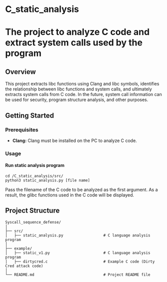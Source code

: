 # C_static_analysis

# The project to analyze C code and extract system calls used by the program
## Overview
This project extracts libc functions using Clang and libc symbols, identifies the relationship between libc functions and system calls, and ultimately extracts system calls from C code. In the future, system call information can be used for security, program structure analysis, and other purposes.

## Getting Started

### Prerequisites

- **Clang:** Clang must be installed on the PC to analyze C code.

### Usage

#### Run static analysis program

```
cd /C_static_analysis/src/
python3 static_analysis.py [file name]
```

Pass the filename of the C code to be analyzed as the first argument. As a result, the glibc functions used in the C code will be displayed.


## Project Structure
```
Syscall_sequence_defense/
│
├── src/
│   ├── static_analysis.py                  # C language analysis program
│
├── example/
│   ├── static_v1.py                        # C language analysis program
│   ├── dirtycred.c                         # Example C code (Dirty Cred attack code)
│
└── README.md                               # Project README file
```
